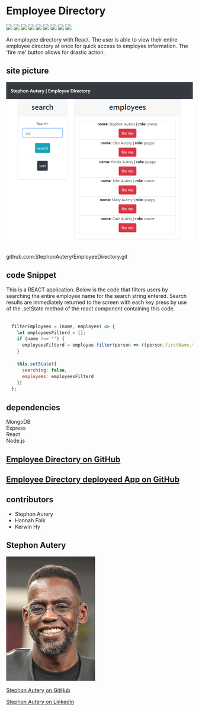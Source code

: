 # Employee Directory

[<img src="https://img.shields.io/badge/Stephon_Autery-let's_begin_here_...-goldenrod.svg" target="_blank">](http://stephonautery.com) [<img src="https://img.shields.io/badge/license-MIT-blue.svg">](https://opensource.org/licenses/MIT) [<img src="https://img.shields.io/badge/_ES_-_6_-green.svg">](http://www.ecma-international.org/ecma-262/6.0/) [<img src=https://img.shields.io/badge/_path_-_7.1.0_-green.svg>](https://www.npmjs.com/package/path) [<img src=https://img.shields.io/badge/_express_-_4.16.4-pink.svg>](https://www.npmjs.com/package/fs-extra) [<img src=https://img.shields.io/badge/_MongoDB_-4.2.6_-orange.svg>](https://www.mongodb.com/company) [<img src=https://img.shields.io/badge/_JSON-RFC_8259_-brown.svg>](https://www.npmjs.com/package/console.table) [<img src=https://img.shields.io/badge/React-v16.13.1_-blue.svg>](https://www.npmjs.com/package/console.table) [<img src=https://img.shields.io/badge/Node-v12.16.3_-darkgreen.svg>](https://www.npmjs.com/package/console.table)

An employee directory with React. The user is able to view their entire employee directory at once for quick access to employee information. The 'fire me' button allows for drastic action.

## site picture
![Site](/public/images/employee-directory-image.PNG)

github.com:StephonAutery/EmployeeDirectory.git
## code Snippet
This is a REACT application. Below is the code that filters users by searching the entire employee name for the search string entered. Search results are immediately returned to the screen with each key press by use of the .setState method of the react component containing this code.

```javaScript

  filterEmployees = (name, employee) => {
    let employeesFilterd = [];
    if (name !== "") {
      employeesFilterd = employee.filter(person => ((person.firstName.toLowerCase() + person.lastName.toLowerCase()).includes(name.toLowerCase())));
    }

    this.setState({
      searching: false,
      employees: employeesFilterd
    })
  };

```
## dependencies
MongoDB\
Express\
React\
Node.js

## [Employee Directory on GitHub](https://github.com/StephonAutery/EmployeeDirectory)

## [Employee Directory deployeed App on GitHub](https://github.com/StephonAutery/EmployeeDirectory)

## contributors
- Stephon Autery
- Hannah Folk
- Kerwin Hy

## Stephon Autery
![StephonAutery](/public/images/stephon-headshot-garden.jpg)

[Stephon Autery on GitHub](https://github.com/StephonAutery)

[Stephon Autery on LinkedIn](https://www.linkedin.com/in/stephon-a-1bb575198/)